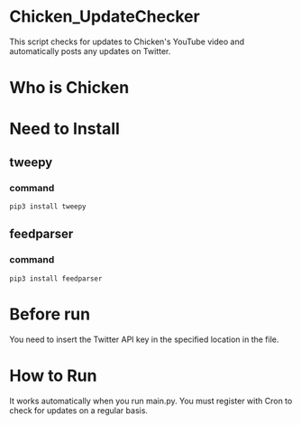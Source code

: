 # Chicken_UpdateChecker
This script checks for updates to Chicken's YouTube video and automatically posts any updates on Twitter.

# Who is Chicken
[]()

# Need to Install
## tweepy
### command
    pip3 install tweepy

## feedparser
### command
    pip3 install feedparser

# Before run
You need to insert the Twitter API key in the specified location in the file.

# How to Run
It works automatically when you run main.py. You must register with Cron to check for updates on a regular basis.

